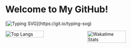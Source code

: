 # Welcome to My GitHub!

[![Typing SVG](https://readme-typing-svg.herokuapp.com?font=Fira+Code&pause=1000&color=F787F7&background=14A9FF00&random=false&width=435&lines=emm,兄弟你好香...欢迎光临我的GitHub!.........哎嘿@Kaguya_RE~)](https://git.io/typing-svg)

<div style="display: flex; justify-content: space-between;">
  <img src="https://github-readme-stats.vercel.app/api/top-langs/?username=Kaguya-1210&layout=compact&theme=tokyonight" alt="Top Langs" style="width: 49%;">
  <img src="https://github-readme-stats.vercel.app/api/wakatime?username=Kaguya_1210&theme=transparent&hide_border=true&layout=compact&langs_count=22" alt="Wakatime Stats" style="width: 49%;">
</div>

<!--
**Kaguya-1210/Kaguya-1210** is a ✨ _special_ ✨ repository because its `README.md` (this file) appears on your GitHub profile.

Here are some ideas to get you started:

- 🔭 I’m currently working on ...
- 🌱 I’m currently learning ...
- 👯 I’m looking to collaborate on ...
- 🤔 I’m looking for help with ...
- 💬 Ask me about ...
- 📫 How to reach me: ...
- 😄 Pronouns: ...
- ⚡ Fun fact: ...
-->

